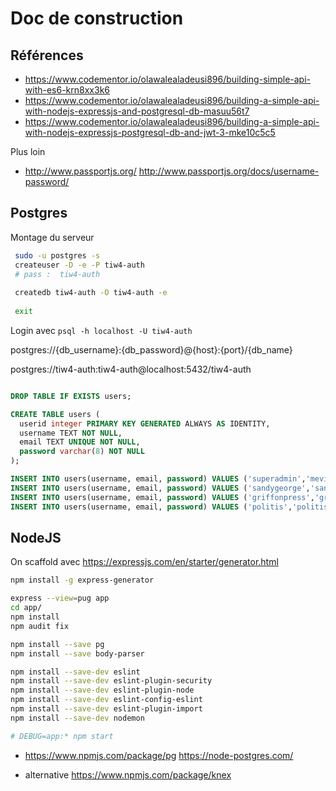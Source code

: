 Doc de construction
===================


Références
----------

 * <https://www.codementor.io/olawalealadeusi896/building-simple-api-with-es6-krn8xx3k6>
 * <https://www.codementor.io/olawalealadeusi896/building-a-simple-api-with-nodejs-expressjs-and-postgresql-db-masuu56t7>
 * <https://www.codementor.io/olawalealadeusi896/building-a-simple-api-with-nodejs-expressjs-postgresql-db-and-jwt-3-mke10c5c5>

Plus loin

 * <http://www.passportjs.org/> <http://www.passportjs.org/docs/username-password/>

Postgres
---------

Montage du serveur
 
```bash
 sudo -u postgres -s
 createuser -D -e -P tiw4-auth
 # pass :  tiw4-auth
 
 createdb tiw4-auth -O tiw4-auth -e
 
 exit
```
 
Login avec `psql -h localhost -U tiw4-auth`


postgres://{db_username}:{db_password}@{host}:{port}/{db_name}


postgres://tiw4-auth:tiw4-auth@localhost:5432/tiw4-auth


```sql

DROP TABLE IF EXISTS users;

CREATE TABLE users (
  userid integer PRIMARY KEY GENERATED ALWAYS AS IDENTITY,
  username TEXT NOT NULL,
  email TEXT UNIQUE NOT NULL,
  password varchar(8) NOT NULL
);

INSERT INTO users(username, email, password) VALUES ('superadmin','mevin.kitnick@hotmail.com','iloveu');
INSERT INTO users(username, email, password) VALUES ('sandygeorge','sandy.george@hotmail.com','zuley03');
INSERT INTO users(username, email, password) VALUES ('griffonpress','griffonpress@gmail.com','Skylar7');
INSERT INTO users(username, email, password) VALUES ('politis','politis@hotmail.com','derby5');
```



NodeJS
------


On scaffold avec <https://expressjs.com/en/starter/generator.html>

```bash
npm install -g express-generator

express --view=pug app
cd app/
npm install
npm audit fix

npm install --save pg
npm install --save body-parser

npm install --save-dev eslint
npm install --save-dev eslint-plugin-security
npm install --save-dev eslint-plugin-node
npm install --save-dev eslint-config-eslint
npm install --save-dev eslint-plugin-import
npm install --save-dev nodemon

# DEBUG=app:* npm start
```





 * <https://www.npmjs.com/package/pg> <https://node-postgres.com/>
 
 
 * alternative <https://www.npmjs.com/package/knex>

